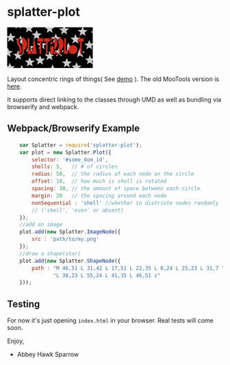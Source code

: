 splatter-plot
=============
![logo](images/logo.png)

Layout concentric rings of things( See [demo](https://khrome.github.io/splatter-plot/) ). The old MooTools version is [here](https://mootools.net/forge/p/splatterplot).

It supports direct linking to the classes through UMD as well as bundling via browserify and webpack.

Webpack/Browserify Example
--------------------------

```js
    var Splatter = require('splatter-plot');
    var plot = new Splatter.Plot({
        selector: '#some_dom_id',
        shells: 5,   // # of circles
        radius: 50,  // the radius of each node on the circle
        offset: 10,  // how much is shell is rotated
        spacing: 30, // the amount of space between each circle
        margin: 20   // the spacing around each node
        nonSequential : 'shell' //whether to distriute nodes randomly
        // ('shell', 'even' or absent)
    });
    //add an image
    plot.add(new Splatter.ImageNode({
        src : 'path/to/my.png'
    });
    //draw a shape(star)
    plot.add(new Splatter.ShapeNode({
        path : "M 46,51 L 31,42 L 17,51 L 22,35 L 8,24 L 25,23 L 31,7 "+
               "L 38,23 L 55,24 L 41,35 L 46,51 z"
    }));
```

Testing
-------
For now it's just opening `index.html` in your browser. Real tests will come soon.

Enjoy,

- Abbey Hawk Sparrow
